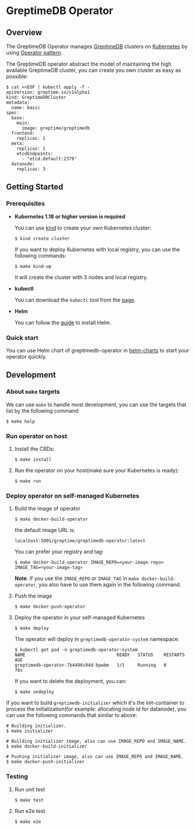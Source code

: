 # GreptimeDB Operator

## Overview

The GreptimeDB Operator manages [GreptimeDB](https://github.com/GrepTimeTeam/greptimedb) clusters on [Kubernetes](https://kubernetes.io/) by using [Operator pattern](https://kubernetes.io/docs/concepts/extend-kubernetes/operator/).

The GreptimeDB operator abstract the model of maintaining the high available GreptimeDB cluster, you can create you own cluster as easy as possible:

```shell
$ cat <<EOF | kubectl apply -f -
apiVersion: greptime.io/v1alpha1
kind: GreptimeDBCluster
metadata:
  name: basic
spec:
  base:
    main:
      image: greptime/greptimedb
  frontend:
    replicas: 1
  meta:
    replicas: 1
    etcdEndpoints:
      - "etcd.default:2379"
  datanode:
    replicas: 3
```

## Getting Started

### Prerequisites

- **Kubernetes 1.18 or higher version is required**

  You can use [kind](https://kind.sigs.k8s.io/) to create your own Kubernetes cluster:

  ```
  $ kind create cluster
  ```

  If you want to deploy Kubernetes with local registry, you can use the following commands:

  ```
  $ make kind-up
  ```

  It will create the cluster with 3 nodes and local registry.

- **kubectl**

  You can download the `kubectl` tool from the [page](https://kubernetes.io/docs/tasks/tools/).
  
- **Helm**

  You can follow the [guide](https://helm.sh/docs/intro/install/) to  install Helm.

### Quick start

You can use Helm chart of greptimedb-operator in [helm-charts](https://github.com/GreptimeTeam/helm-charts/blob/main/charts/greptimedb-operator/README.md) to start your operator quickly.

## Development

### About `make` targets

We can use `make` to handle most development, you can use the targets that list by the following command:

```
$ make help
```

### Run operator on host

1. Install the CRDs:

   ```
   $ make install
   ```

2. Run the operator on your host(make sure your Kubernetes is ready):

   ```
   $ make run
   ```

### Deploy operator on self-managed Kubernetes

1. Build the image of operator

   ```
   $ make docker-build-operator
   ```

   the default image URL is:

   ```
   localhost:5001/greptime/greptimedb-operator:latest
   ```

   You can prefer your registry and tag:

   ```
   $ make docker-build-operator IMAGE_REPO=<your-image-repo> IMAGE_TAG=<your-image-tag>
   ```

   **Note**: If you use the `IMAGE_REPO` or `IMAGE_TAG` in `make docker-build-operator`, you also have to use them again in the following command.

2. Push the image

   ```
   $ make docker-push-operator
   ```

3. Deploy the operator in your self-managed Kubernetes

   ```
   $ make deploy
   ```

   The operator will deploy in `greptimedb-operator-system` namespace:
   
   ```
   $ kubectl get pod -n greptimedb-operator-system
   NAME                                   READY   STATUS    RESTARTS   AGE
   greptimedb-operator-7b4496c84d-bpwbm   1/1     Running   0          76s
   ```

   If you want to delete the deployment, you can:

   ```
   $ make undeploy
   ```
   

If you want to build `greptimedb-initializer` which it's the init-container to process the initialization(for example: allocating node id for datanode), you can use the following commands that similar to above:

```
# Building initializer.
$ make initializer

# Building initializer image, also can use IMAGE_REPO and IMAGE_NAME.
$ make docker-build-initializer

# Pushing initializer image, also can use IMAGE_REPO and IMAGE_NAME.
$ make docker-push-initializer
```

### Testing

1. Run unit test

   ```
   $ make test
   ```

2. Run e2e test

   ```
   $ make e2e
   ```
